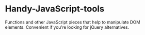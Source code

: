 Handy-JavaScript-tools
======================

Functions and other JavaScript pieces that help to manipulate DOM elements.
Convenient if you're looking for jQuery alternatives.